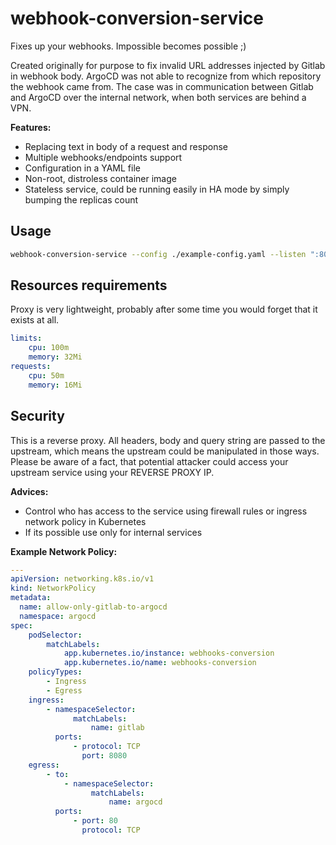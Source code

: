 webhook-conversion-service
==========================

Fixes up your webhooks. Impossible becomes possible ;)

Created originally for purpose to fix invalid URL addresses injected by Gitlab in webhook body. ArgoCD was not able to recognize from which repository the webhook came from.
The case was in communication between Gitlab and ArgoCD over the internal network, when both services are behind a VPN.

**Features:**
- Replacing text in body of a request and response
- Multiple webhooks/endpoints support
- Configuration in a YAML file
- Non-root, distroless container image
- Stateless service, could be running easily in HA mode by simply bumping the replicas count

Usage
-----

```bash
webhook-conversion-service --config ./example-config.yaml --listen ":8080"
```

Resources requirements
----------------------

Proxy is very lightweight, probably after some time you would forget that it exists at all.

```yaml
limits:
    cpu: 100m
    memory: 32Mi
requests:
    cpu: 50m
    memory: 16Mi
```

Security
--------

This is a reverse proxy. All headers, body and query string are passed to the upstream, which means the upstream could be manipulated in those ways.
Please be aware of a fact, that potential attacker could access your upstream service using your REVERSE PROXY IP.

**Advices:**
- Control who has access to the service using firewall rules or ingress network policy in Kubernetes
- If its possible use only for internal services

**Example Network Policy:**

```yaml
---
apiVersion: networking.k8s.io/v1
kind: NetworkPolicy
metadata:
  name: allow-only-gitlab-to-argocd
  namespace: argocd
spec:
    podSelector:
        matchLabels:
            app.kubernetes.io/instance: webhooks-conversion
            app.kubernetes.io/name: webhooks-conversion
    policyTypes:
        - Ingress
        - Egress
    ingress:
        - namespaceSelector:
              matchLabels:
                  name: gitlab
          ports:
              - protocol: TCP
                port: 8080
    egress:
        - to:
            - namespaceSelector:
                  matchLabels:
                      name: argocd
          ports:
              - port: 80
                protocol: TCP
```
